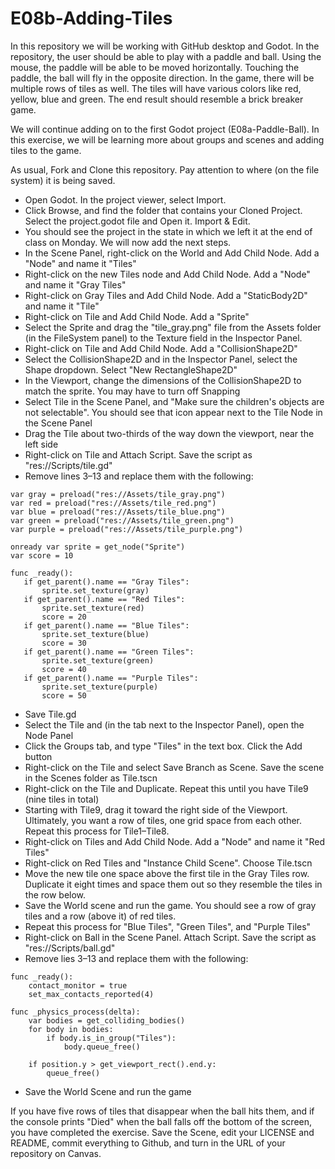 # E08b-Adding-Tiles

In this repository we will be working with GitHub desktop and Godot. In the repository, the user should be able to play with a paddle and ball. Using the mouse, the paddle will be able to be moved horizontally. Touching the paddle, the ball will fly in the opposite direction. In the game, there will be multiple rows of tiles as well. The tiles will have various colors like red, yellow, blue and green. The end result should resemble a brick breaker game.

















We will continue adding on to the first Godot project (E08a-Paddle-Ball). In this exercise, we will be learning more about groups and scenes and adding tiles to the game.

As usual, Fork and Clone this repository. Pay attention to where (on the file system) it is being saved.

 * Open Godot. In the project viewer, select Import.
 * Click Browse, and find the folder that contains your Cloned Project. Select the project.godot file and Open it. Import & Edit.
 * You should see the project in the state in which we left it at the end of class on Monday. We will now add the next steps.
 * In the Scene Panel, right-click on the World and Add Child Node. Add a "Node" and name it "Tiles"
 * Right-click on the new Tiles node and Add Child Node. Add a "Node" and name it "Gray Tiles"
 * Right-click on Gray Tiles and Add Child Node. Add a "StaticBody2D" and name it "Tile"
 * Right-click on Tile and Add Child Node. Add a "Sprite"
 * Select the Sprite and drag the "tile_gray.png" file from the Assets folder (in the FileSystem panel) to the Texture field in the Inspector Panel.
 * Right-click on Tile and Add Child Node. Add a "CollisionShape2D"
 * Select the CollisionShape2D and in the Inspector Panel, select the Shape dropdown. Select "New RectangleShape2D"
 * In the Viewport, change the dimensions of the CollisionShape2D to match the sprite. You may have to turn off Snapping
 * Select Tile in the Scene Panel, and "Make sure the children's objects are not selectable". You should see that icon appear next to the Tile Node in the Scene Panel
 * Drag the Tile about two-thirds of the way down the viewport, near the left side
 * Right-click on Tile and Attach Script. Save the script as "res://Scripts/tile.gd"
 * Remove lines 3–13 and replace them with the following:
 ```
 var gray = preload("res://Assets/tile_gray.png")
 var red = preload("res://Assets/tile_red.png")
 var blue = preload("res://Assets/tile_blue.png")
 var green = preload("res://Assets/tile_green.png")
 var purple = preload("res://Assets/tile_purple.png")

 onready var sprite = get_node("Sprite")
 var score = 10

func _ready():
    if get_parent().name == "Gray Tiles":
        sprite.set_texture(gray)
    if get_parent().name == "Red Tiles":
        sprite.set_texture(red)
        score = 20
    if get_parent().name == "Blue Tiles":
        sprite.set_texture(blue)
        score = 30
    if get_parent().name == "Green Tiles":
        sprite.set_texture(green)
        score = 40
    if get_parent().name == "Purple Tiles":
        sprite.set_texture(purple)
        score = 50
```
* Save Tile.gd
* Select the Tile and (in the tab next to the Inspector Panel), open the Node Panel
* Click the Groups tab, and type "Tiles" in the text box. Click the Add button
* Right-click on the Tile and select Save Branch as Scene. Save the scene in the Scenes folder as Tile.tscn
* Right-click on the Tile and Duplicate. Repeat this until you have Tile9 (nine tiles in total)
* Starting with Tile9, drag it toward the right side of the Viewport. Ultimately, you want a row of tiles, one grid space from each other. Repeat this process for Tile1–Tile8.
* Right-click on Tiles and Add Child Node. Add a "Node" and name it "Red Tiles"
* Right-click on Red Tiles and "Instance Child Scene". Choose Tile.tscn
* Move the new tile one space above the first tile in the Gray Tiles row. Duplicate it eight times and space them out so they resemble the tiles in the row below.
* Save the World scene and run the game. You should see a row of gray tiles and a row (above it) of red tiles.
* Repeat this process for "Blue Tiles", "Green Tiles", and "Purple Tiles"
* Right-click on Ball in the Scene Panel. Attach Script. Save the script as "res://Scripts/ball.gd"
* Remove lies 3–13 and replace them with the following:
```
func _ready():
    contact_monitor = true
    set_max_contacts_reported(4)

func _physics_process(delta):
    var bodies = get_colliding_bodies()
    for body in bodies:
        if body.is_in_group("Tiles"):
            body.queue_free()
    
    if position.y > get_viewport_rect().end.y:
        queue_free()
```
* Save the World Scene and run the game

If you have five rows of tiles that disappear when the ball hits them, and if the console prints "Died" when the ball falls off the bottom of the screen, you have completed the exercise. Save the Scene, edit your LICENSE and README, commit everything to Github, and turn in the URL of your repository on Canvas.
 

